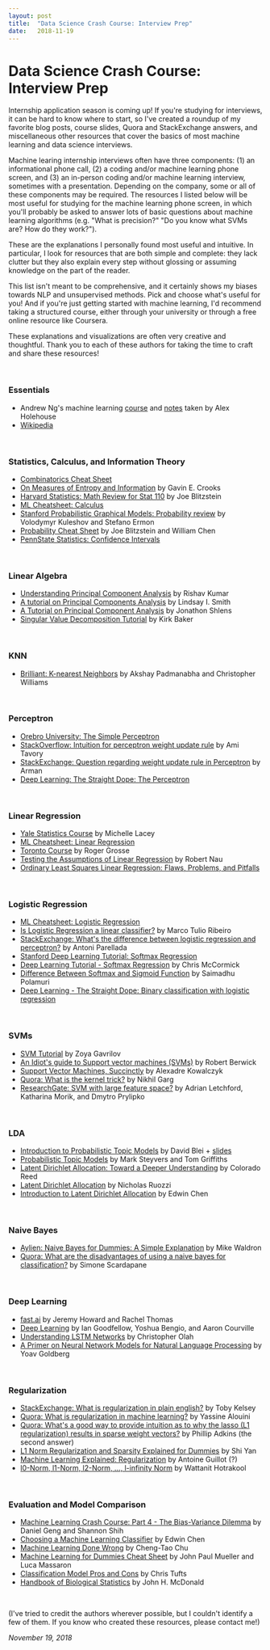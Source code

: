 ```yaml
---
layout: post
title:  "Data Science Crash Course: Interview Prep"
date:   2018-11-19
---
```


# Data Science Crash Course: Interview Prep

Internship application season is coming up! If you're studying for interviews, it can be hard to know where to start, so I've created a roundup of my favorite blog posts, course slides, Quora and StackExchange answers, and miscellaneous other resources that cover the basics of most machine learning and data science interviews.

Machine learing internship interviews often have three components: (1) an informational phone call, (2) a coding and/or machine learning phone screen, and (3) an in-person coding and/or machine learning interview, sometimes with a presentation. Depending on the company, some or all of these components may be required. The resources I listed below will be most useful for studying for the machine learning phone screen, in which you'll probably be asked to answer lots of basic questions about machine learning algorithms (e.g. "What is precision?" "Do you know what SVMs are? How do they work?").

These are the explanations I personally found most useful and intuitive. In particular, I look for resources that are both simple and complete: they lack clutter but they also explain every step without glossing or assuming knowledge on the part of the reader. 

This list isn't meant to be comprehensive, and it certainly shows my biases towards NLP and unsupervised methods. Pick and choose what's useful for you! And if you're just getting started with machine learning, I'd recommend taking a structured course, either through your university or through a free online resource like Coursera.

These explanations and visualizations are often very creative and thoughtful. Thank you to each of these authors for taking the time to craft and share these resources!


<br>

### Essentials
* Andrew Ng's machine learning [course](http://cs229.stanford.edu/syllabus.html) and [notes](http://www.holehouse.org/mlclass/) taken by Alex Holehouse
* [Wikipedia](https://en.wikipedia.org/wiki/Machine_learning)

<br>

### Statistics, Calculus, and Information Theory
* [Combinatorics Cheat Sheet](mste.illinois.edu/projects/aims/files/2007/lpitt/combinatorics-cheat-sheet.doc)
* [On Measures of Entropy and Information](http://threeplusone.com/gec/note) by Gavin E. Crooks
* [Harvard Statistics: Math Review for Stat 110](https://projects.iq.harvard.edu/files/stat110/files/math_review_handout.pdf) by Joe Blitzstein
* [ML Cheatsheet: Calculus](http://ml-cheatsheet.readthedocs.io/en/latest/calculus.html)
* [Stanford Probabilistic Graphical Models: Probability review](https://ermongroup.github.io/cs228-notes/preliminaries/probabilityreview/) by Volodymyr Kuleshov and Stefano Ermon
* [Probability Cheat Sheet](http://www.wzchen.com/probability-cheatsheet/) by Joe Blitzstein and William Chen
* [PennState Statistics: Confidence Intervals](https://onlinecourses.science.psu.edu/statprogram/node/135)

<br>

### Linear Algebra
* [Understanding Principal Component Analysis](https://medium.com/@aptrishu/understanding-principle-component-analysis-e32be0253ef0) by Rishav Kumar
* [A tutorial on Principal Components Analysis](http://www.cs.otago.ac.nz/cosc453/student_tutorials/principal_components.pdf) by Lindsay I. Smith
* [A Tutorial on Principal Component Analysis](https://arxiv.org/pdf/1404.1100.pdf) by Jonathon Shlens
* [Singular Value Decomposition Tutorial](http://site.iugaza.edu.ps/ahdrouss/files/2010/03/Singular_Value_Decomposition_Tutorial.pdf) by Kirk Baker

<br>

### KNN  
* [Brilliant: K-nearest Neighbors](https://brilliant.org/wiki/k-nearest-neighbors/) by Akshay Padmanabha and Christopher Williams  

<br>

### Perceptron
* [Orebro University: The Simple Perceptron](https://www.oru.se/aass)
* [StackOverflow: Intuition for perceptron weight update rule](https://stackoverflow.com/questions/34477827/intuition-for-perceptron-weight-update-rule) by Ami Tavory  
* [StackExchange: Question regarding weight update rule in Perceptron](https://stats.stackexchange.com/questions/253240/question-regarding-weight-update-rule-in-perceptron) by Arman
* [Deep Learning: The Straight Dope: The Perceptron](http://gluon.mxnet.io/chapter02_supervised-learning/perceptron.html)

<br>

### Linear Regression  
* [Yale Statistics Course](http://www.stat.yale.edu/Courses/1997-98/101/linreg.htm) by Michelle Lacey  
* [ML Cheatsheet: Linear Regression](http://ml-cheatsheet.readthedocs.io/en/latest/linear_regression.html)
* [Toronto Course](http://www.cs.toronto.edu/~rgrosse/courses/csc321_2018/readings/L02%20Linear%20Regression.pdf) by Roger Grosse
* [Testing the Assumptions of Linear Regression](http://people.duke.edu/~rnau/testing.htm) by Robert Nau  
* [Ordinary Least Squares Linear Regression: Flaws, Problems, and Pitfalls](http://www.clockbackward.com/2009/06/18/ordinary-least-squares-linear-regression-flaws-problems-and-pitfalls/)

<br>

### Logistic Regression  
* [ML Cheatsheet: Logistic Regression](http://ml-cheatsheet.readthedocs.io/en/latest/logistic_regression.html)  
* [Is Logistic Regression a linear classifier?](https://homes.cs.washington.edu/~marcotcr/blog/linear-classifiers/) by Marco Tulio Ribeiro  
* [StackExchange: What's the difference between logistic regression and perceptron?](https://stats.stackexchange.com/questions/162257/whats-the-difference-between-logistic-regression-and-perceptron) by Antoni Parellada
* [Stanford Deep Learning Tutorial: Softmax Regression](http://ufldl.stanford.edu/tutorial/supervised/SoftmaxRegression/)
* [Deep Learning Tutorial - Softmax Regression](http://mccormickml.com/2014/06/13/deep-learning-tutorial-softmax-regression/) by Chris McCormick
* [Difference Between Softmax and Sigmoid Function](https://dataaspirant.com/2017/03/07/difference-between-softmax-function-and-sigmoid-function/) by Saimadhu Polamuri
* [Deep Learning - The Straight Dope: Binary classification with logistic regression](http://gluon.mxnet.io/chapter02_supervised-learning/logistic-regression-gluon.html)

<br>

### SVMs  
* [SVM Tutorial](http://web.mit.edu/zoya/www/SVM.pdf) by Zoya Gavrilov
* [An Idiot's guide to Support vector machines (SVMs)](http://web.mit.edu/6.034/wwwbob/svm.pdf) by Robert Berwick
* [Support Vector Machines, Succinctly](https://www.svm-tutorial.com/svm-tutorial/) by Alexadre Kowalczyk  
* [Quora: What is the kernel trick?](https://www.quora.com/What-is-the-kernel-trick) by Nikhil Garg
* [ResearchGate: SVM with large feature space?](https://www.researchgate.net/post/SVM_with_large_feature_space2) by Adrian Letchford, Katharina Morik, and Dmytro Prylipko

<br>

### LDA  
* [Introduction to Probabilistic Topic Models](https://www.semanticscholar.org/paper/Introduction-to-Probabilistic-Topic-Models-Blei/5f1038ad42ed8a4428e395c96d57f83d201ef3b3) by David Blei + [slides](https://pdfs.semanticscholar.org/01f3/290d6f3dee5978a53d9d2362f44daebc4008.pdf)
* [Probabilistic Topic Models](https://www.semanticscholar.org/paper/Probabilistic-Topic-Models-Erlbaum-Steyvers/418c7e1e2d9cd5695ddbe9898ed3852b565faefc) by Mark Steyvers and Tom Griffiths
* [Latent Dirichlet Allocation: Toward a Deeper Understanding](https://www.semanticscholar.org/paper/Latent-Dirichlet-Allocation%3A-Towards-a-Deeper-Unde-Reed/321478fa5adf3f6a4fe373f502b88d8cc21c853d) by Colorado Reed
* [Latent Dirichlet Allocation](http://www.utdallas.edu/~nrr150130/cs6375/2015fa/lects/Lecture_20_LDA.pdf) by Nicholas Ruozzi
* [Introduction to Latent Dirichlet Allocation](http://blog.echen.me/2011/08/22/introduction-to-latent-dirichlet-allocation/) by Edwin Chen  

<br>

### Naive Bayes  
* [Aylien: Naive Bayes for Dummies: A Simple Explanation](http://blog.aylien.com/naive-bayes-for-dummies-a-simple-explanation/) by Mike Waldron
* [Quora: What are the disadvantages of using a naive bayes for classification?](https://www.quora.com/What-are-the-disadvantages-of-using-a-naive-bayes-for-classification) by Simone Scardapane

<br>

### Deep Learning
* [fast.ai](http://www.fast.ai/) by Jeremy Howard and Rachel Thomas
* [Deep Learning](http://www.deeplearningbook.org/) by Ian Goodfellow, Yoshua Bengio, and Aaron Courville
* [Understanding LSTM Networks](http://colah.github.io/posts/2015-08-Understanding-LSTMs/) by Christopher Olah
* [A Primer on Neural Network Models for Natural Language Processing](http://u.cs.biu.ac.il/~yogo/nnlp.pdf) by Yoav Goldberg

<br>

### Regularization
* [StackExchange: What is regularization in plain english?](https://stats.stackexchange.com/questions/4961/what-is-regularization-in-plain-english) by Toby Kelsey
* [Quora: What is regularization in machine learning?](https://www.quora.com/What-is-regularization-in-machine-learning) by Yassine Alouini
* [Quora: What's a good way to provide intuition as to why the lasso (L1 regularization) results in sparse weight vectors?](https://www.quora.com/Whats-a-good-way-to-provide-intuition-as-to-why-the-lasso-L1-regularization-results-in-sparse-weight-vectors) by Phillip Adkins (the second answer)
* [L1 Norm Regularization and Sparsity Explained for Dummies](https://medium.com/mlreview/l1-norm-regularization-and-sparsity-explained-for-dummies-5b0e4be3938a) by Shi Yan
* [Machine Learning Explained: Regularization](http://enhancedatascience.com/2017/07/04/machine-learning-explained-regularization/) by Antoine Guillot (?)
* [l0-Norm, l1-Norm, l2-Norm, ..., l-infinity Norm](https://rorasa.wordpress.com/2012/05/13/l0-norm-l1-norm-l2-norm-l-infinity-norm/) by Wattanit Hotrakool

<br>

### Evaluation and Model Comparison
* [Machine Learning Crash Course: Part 4 - The Bias-Variance Dilemma](https://ml.berkeley.edu/blog/2017/07/13/tutorial-4/) by Daniel Geng and Shannon Shih
* [Choosing a Machine Learning Classifier](http://blog.echen.me/2011/04/27/choosing-a-machine-learning-classifier/) by Edwin Chen
* [Machine Learning Done Wrong](http://ml.posthaven.com/machine-learning-done-wrong) by Cheng-Tao Chu
* [Machine Learning for Dummies Cheat Sheet](http://www.dummies.com/programming/big-data/data-science/machine-learning-dummies-cheat-sheet/) by John Paul Mueller and Luca Massaron
* [Classification Model Pros and Cons](https://github.com/ctufts/Cheat_Sheets/wiki/Classification-Model-Pros-and-Cons) by Chris Tufts
* [Handbook of Biological Statistics](http://www.biostathandbook.com/) by John H. McDonald

<br>

(I've tried to credit the authors wherever possible, but I couldn't identify a few of them. If you know who created these resources, please contact me!)

_November 19, 2018_

<br><br><br>
